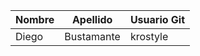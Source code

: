 | Nombre | Apellido | Usuario Git |
|--------|----------|-------------|
|    Diego    |  Bustamante       |  krostyle          | 

